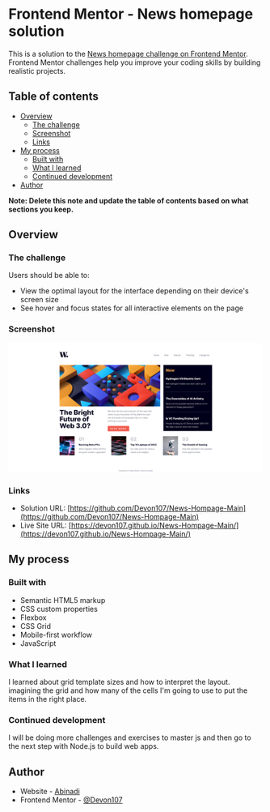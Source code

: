# Frontend Mentor - News homepage solution

This is a solution to the [News homepage challenge on Frontend Mentor](https://www.frontendmentor.io/challenges/news-homepage-H6SWTa1MFl). Frontend Mentor challenges help you improve your coding skills by building realistic projects. 

## Table of contents

- [Overview](#overview)
  - [The challenge](#the-challenge)
  - [Screenshot](#screenshot)
  - [Links](#links)
- [My process](#my-process)
  - [Built with](#built-with)
  - [What I learned](#what-i-learned)
  - [Continued development](#continued-development)
- [Author](#author)

**Note: Delete this note and update the table of contents based on what sections you keep.**

## Overview

### The challenge

Users should be able to:

- View the optimal layout for the interface depending on their device's screen size
- See hover and focus states for all interactive elements on the page

### Screenshot

![](./assets/images/screencapture.jpg)


### Links

- Solution URL: [https://github.com/Devon107/News-Hompage-Main](https://github.com/Devon107/News-Hompage-Main)
- Live Site URL: [https://devon107.github.io/News-Hompage-Main/](https://devon107.github.io/News-Hompage-Main/)

## My process


### Built with

- Semantic HTML5 markup
- CSS custom properties
- Flexbox
- CSS Grid
- Mobile-first workflow
- JavaScript


### What I learned

I learned about grid template sizes and how to interpret the layout. imagining the grid and how many of the cells I'm going to use to put the items in the right place.

### Continued development

I will be doing more challenges and exercises to master js and then go to the next step with Node.js to build web apps.

## Author

- Website - [Abinadi](https://www.frontendmentor.io/profile/Devon107)
- Frontend Mentor - [@Devon107](https://www.frontendmentor.io/profile/Devon107)

